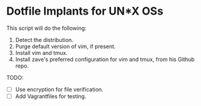 # Dotfile Implants for UN*X OSs
This script will do the following:
1. Detect the distribution.
2. Purge default version of vim, if present.
3. Install vim and tmux.
4. Install zave's preferred configuration for vim and tmux, from his Github repo.

TODO:
- [ ] Use encryption for file verification.
- [ ] Add Vagrantfiles for testing.
